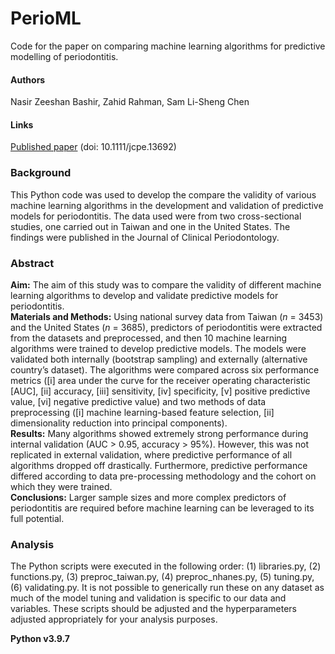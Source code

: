 # PerioML
Code for the paper on comparing machine learning algorithms for predictive modelling of periodontitis.

#### Authors
Nasir Zeeshan Bashir, Zahid Rahman, Sam Li-Sheng Chen

#### Links
[Published paper](https://onlinelibrary.wiley.com/doi/10.1111/jcpe.13692) (doi: 10.1111/jcpe.13692)

### Background
This Python code was used to develop the compare the validity of various machine learning algorithms in the development and validation of predictive models for periodontitis. The data used were from two cross-sectional studies, one carried out in Taiwan and one in the United States. The findings were published in the Journal of Clinical Periodontology.

### Abstract
**Aim:** The aim of this study was to compare the validity of different machine learning algorithms to develop and validate predictive models for periodontitis. \
**Materials and Methods:** Using national survey data from Taiwan (*n* = 3453) and the United States (*n* = 3685), predictors of periodontitis were extracted from the datasets and preprocessed, and then 10 machine learning algorithms were trained to develop predictive models. The models were validated both internally (bootstrap sampling) and externally (alternative country’s dataset). The algorithms were compared across six performance metrics ([i] area under the curve for the receiver operating characteristic [AUC], [ii] accuracy, [iii] sensitivity, [iv] specificity, [v] positive predictive value, [vi] negative predictive value) and two methods of data preprocessing ([i] machine learning-based feature selection, [ii] dimensionality reduction into principal components). \
**Results:** Many algorithms showed extremely strong performance during internal validation (AUC > 0.95, accuracy > 95%). However, this was not replicated in external validation, where predictive performance of all algorithms dropped off drastically. Furthermore, predictive performance differed according to data pre-processing methodology and the cohort on which they were trained. \
**Conclusions:** Larger sample sizes and more complex predictors of periodontitis are required before machine learning can be leveraged to its full potential.

### Analysis
The Python scripts were executed in the following order: (1) libraries.py, (2) functions.py, (3) preproc_taiwan.py, (4) preproc_nhanes.py, (5) tuning.py, (6) validating.py. It is not possible to generically run these on any dataset as much of the model tuning and validation is specific to our data and variables. These scripts should be adjusted and the hyperparameters adjusted appropriately for your analysis purposes.

**Python v3.9.7**
